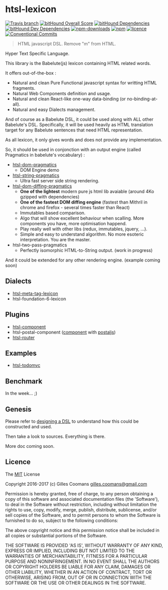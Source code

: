 # htsl-lexicon

[![Travis branch](https://img.shields.io/travis/nomocas/htsl-lexicon/master.svg)](https://travis-ci.org/nomocas/htsl-lexicon)
[![bitHound Overall Score](https://www.bithound.io/github/nomocas/htsl-lexicon/badges/score.svg)](https://www.bithound.io/github/nomocas/htsl-lexicon)
[![bitHound Dependencies](https://www.bithound.io/github/nomocas/htsl-lexicon/badges/dependencies.svg)](https://www.bithound.io/github/nomocas/htsl-lexicon/master/dependencies/npm)
[![bitHound Dev Dependencies](https://www.bithound.io/github/nomocas/htsl-lexicon/badges/devDependencies.svg)](https://www.bithound.io/github/nomocas/htsl-lexicon/master/dependencies/npm)
[![npm-downloads](https://img.shields.io/npm/dm/htsl-lexicon.svg)]()
[![npm](https://img.shields.io/npm/v/htsl-lexicon.svg)]()
[![licence](https://img.shields.io/npm/l/htsl-lexicon.svg)]()
[![Conventional Commits](https://img.shields.io/badge/Conventional%20Commits-1.0.0-yellow.svg)](https://conventionalcommits.org)

> HTML javascript DSL. Remove "m" from HTML.

Hyper Text Specific Language.

This library is the Babelute(js) lexicon containing HTML related words.

It offers out-of-the-box :
- Natural and clean Pure Functional javascript syntax for writting HTML fragments.
- Natural Web Components definition and usage.
- Natural and clean React-like one-way data-binding (or no-binding-at-all).
- Natural and easy Dialects management.

And of course as a Babelute DSL, it could be used along with ALL other Babelute's DSL. 
Specifically, it will be used heavily as HTML translation target for any Babelute sentences that need HTML representation.

As all lexicon, it only gives words and does not provide any implementation.

So, it should be used in conjonction with an output engine (called Pragmatics in babelute's vocabulary) :
- [htsl-dom-pragmatics](https://github.com/nomocas/htsl-dom-pragmatics)
	- DOM Engine demo
- [htsl-string-pragmatics](https://github.com/nomocas/htsl-string-pragmatics)
	- Ultra fast server side string rendering.
- [htsl-dom-diffing-pragmatics](https://github.com/nomocas/htsl-dom-diffing-pragmatics)
	- __One of the lightest__ modern pure js html lib avaiable (around 4Ko gzipped with dependencies) 
	- __One of the fastest DOM diffing engine__ (fastest than Mithril in chrome and firefox - several times faster than React)
	- Immutables based comparison. 
	- Algo that will show excellent behaviour when scalling. More components you have, more optimisation happend.
	- Play really well with other libs (redux, immutables, jquery, ...).
	- Simple and easy to understand algorithm. No more esoteric interpretation. You are the master.
- htsl-two-pass-pragmatics
	- Perfectly isomorphic HTML-to-String output. (work in progress)

And it could be extended for any other rendering engine. (example coming soon)

## Dialects

- [htsl-meta-tag-lexicon](https://github.com/nomocas/htsl-meta-tag-lexicon)
- htsl-foundation-6-lexicon


## Plugins

- [htsl-component](https://github.com/nomocas/htsl-component)
- htsl-postal-component ([component](https://github.com/nomocas/htsl-component) with [postaljs](https://github.com/postaljs/postal.js))
- [htsl-router](https://github.com/nomocas/htsl-router)


## Examples

- [htsl-todomvc](https://github.com/nomocas/htsl-todomvc)

## Benchmark

In the week... ;)

## Genesis

Please refer to [designing a DSL](https://github.com/nomocas/babelute/blob/master/manual/designing-dsl.md) to understand how this could be constructed and used.

Then take a look to sources. Everything is there.

More doc coming soon.

## Licence

The [MIT](http://opensource.org/licenses/MIT) License

Copyright 2016-2017 (c) Gilles Coomans <gilles.coomans@gmail.com>

Permission is hereby granted, free of charge, to any person obtaining a copy of this software and associated documentation files (the 'Software'), to deal in the Software without restriction, including without limitation the rights to use, copy, modify, merge, publish, distribute, sublicense, and/or sell copies of the Software, and to permit persons to whom the Software is furnished to do so, subject to the following conditions:

The above copyright notice and this permission notice shall be included in all copies or substantial portions of the Software.

THE SOFTWARE IS PROVIDED 'AS IS', WITHOUT WARRANTY OF ANY KIND, EXPRESS OR IMPLIED, INCLUDING BUT NOT LIMITED TO THE WARRANTIES OF MERCHANTABILITY, FITNESS FOR A PARTICULAR PURPOSE AND NONINFRINGEMENT. IN NO EVENT SHALL THE AUTHORS OR COPYRIGHT HOLDERS BE LIABLE FOR ANY CLAIM, DAMAGES OR OTHER LIABILITY, WHETHER IN AN ACTION OF CONTRACT, TORT OR OTHERWISE, ARISING FROM, OUT OF OR IN CONNECTION WITH THE SOFTWARE OR THE USE OR OTHER DEALINGS IN THE SOFTWARE.
